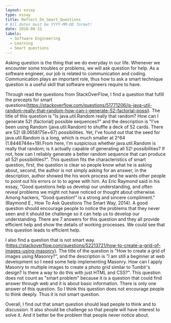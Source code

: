 ```yaml
---
layout: essay
type: essay
title: Reflect_On_Smart_Questions
# All dates must be YYYY-MM-DD format!
date: 2018-08-31
labels:
  - Software Engineering
  - Learning
  - Smart questions
---
```



  Asking question is the thing that we do everyday in our life. Whenever we encounter some troubles or problems, we will ask question for help. As a software engineer, our job is related to communication and coding. Communication plays an important role, thus how to ask a smart technique question is a useful skill that software engineers require to have.
  
  
  
  
  Through read the questions from StackOverFlow, I find a question that fufill the precepts for smart questions(https://stackoverflow.com/questions/51771206/is-java-util-random-really-that-random-how-can-i-generate-52-factorial-possi). The title of this question is "Is java.util.Random really that random? How can I generate 52! (factorial) possible sequences?" and the description is "I've been using Random (java.util.Random) to shuffle a deck of 52 cards. There are 52! (8.0658175e+67) possibilities. Yet, I've found out that the seed for java.util.Random is a long, which is much smaller at 2^64 (1.8446744e+19).From here, I'm suspicious whether java.util.Random is really that random; is it actually capable of generating all 52! possibilities? If not, how can I reliably generate a better random sequence that can produce all 52! possibilities?". This question fits the characteristics of smart question, first, the question is clear so people know what he is asking about, second, the author is not simply asking for an answer, in the description, author showed the his work process and he wants other people to point out his errors or to to agree with him. As Eric Raymond said in his essay, "Good questions help us develop our understanding, and often reveal problems we might not have noticed or thought about otherwise. Among hackers, “Good question!” is a strong and sincere compliment."(Raymond E., How To Ask Questions The Smart Way, 2014). A good question should encourage people to notice the problems that they never seen and it should be challenge so it can help us to develop our understanding. There are 7 answers for this question and they all provide efficient help and show the details of working processes. We could see that this question leads to efficient help. 
  
  
  
  
  I also find a question that is not smart way.(https://stackoverflow.com/questions/52213721/how-to-create-a-grid-of-images-using-masonry). The title of the question is "How to create a grid of images using Masonry?", and the description is "I am still a beginner at web development so I need some help implementing Masonry. How can I apply Masonry to multiple images to create a photo grid similar to Tumblr's design? Is there a way to do this with just HTML and CSS?". This question does not count as "smart problem" because it is a question that could find answer through web and it is about basic information. There is only one answer of this question. So I think this question does not encourage people to think deeply. Thus it is not smart question.
  
  
  
  
   Overall, I find out that smart question should lead people to think and to discussion. It also should be challenge so that people will have interest to solve it. And it better be the problem that people never notice about. 

  
  

